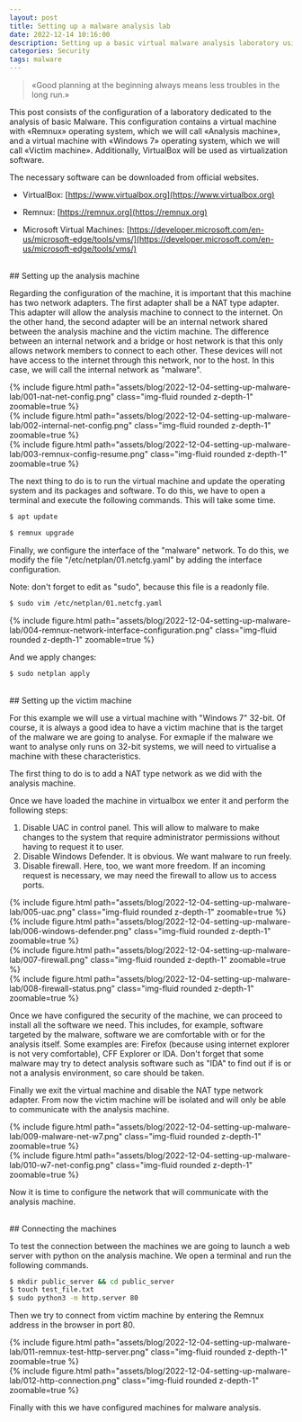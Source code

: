 ```yaml
---
layout: post
title: Setting up a malware analysis lab
date: 2022-12-14 10:16:00
description: Setting up a basic virtual malware analysis laboratory using VirtualBox, Remnux and Windows.
categories: Security
tags: malware
---
```


<blockquote>
«Good planning at the beginning always means less troubles in the long run.»
</blockquote>

This post consists of the configuration of a laboratory dedicated to the analysis of basic Malware. This configuration contains a virtual machine with «Remnux» operating system, which we will call «Analysis machine», and a virtual machine with «Windows 7» operating system, which we will call «Victim machine». Additionally, VirtualBox will be used as virtualization software.

The necessary software can be downloaded from official websites.


* VirtualBox: [https://www.virtualbox.org](https://www.virtualbox.org)

* Remnux: [https://remnux.org](https://remnux.org)

* Microsoft Virtual Machines: [https://developer.microsoft.com/en-us/microsoft-edge/tools/vms/](https://developer.microsoft.com/en-us/microsoft-edge/tools/vms/)



<br/>
## Setting up the analysis machine

Regarding the configuration of the machine, it is important that this machine has two network adapters. The first adapter shall be a NAT type adapter. This adapter will allow the analysis machine to connect to the internet. On the other hand, the second adapter will be an internal network shared between the analysis machine and the victim machine. The difference between an internal network and a bridge or host network is that this only allows network members to connect to each other. These devices will not have access to the internet through this network, nor to the host. In this case, we will call the internal network as "malware".

<div class="row mt-3">
    <div class="col-sm mt-3 mt-md-0">
        {% include figure.html path="assets/blog/2022-12-04-setting-up-malware-lab/001-nat-net-config.png" class="img-fluid rounded z-depth-1" zoomable=true %}
    </div>
    <div class="col-sm mt-3 mt-md-0">
        {% include figure.html path="assets/blog/2022-12-04-setting-up-malware-lab/002-internal-net-config.png" class="img-fluid rounded z-depth-1" zoomable=true %}
    </div>
</div>

<div class="row mt-3">
    <div class="col-sm mt-3 mt-md-0">
        {% include figure.html path="assets/blog/2022-12-04-setting-up-malware-lab/003-remnux-config-resume.png" class="img-fluid rounded z-depth-1" zoomable=true %}
    </div>
</div>

The next thing to do is to run the virtual machine and update the operating system and its packages and software. To do this, we have to open a terminal and execute the following commands. This will take some time.

```Bash
$ apt update
```

```Bash
$ remnux upgrade
```

Finally, we configure the interface of the "malware" network. To do this, we modify the file "/etc/netplan/01.netcfg.yaml" by adding the interface configuration. 

Note: don't forget to edit as "sudo", because this file is a readonly file.

```Bash
$ sudo vim /etc/netplan/01.netcfg.yaml
```

<div class="row mt-3">
    <div class="col-sm mt-3 mt-md-0">
        {% include figure.html path="assets/blog/2022-12-04-setting-up-malware-lab/004-remnux-network-interface-configuration.png" class="img-fluid rounded z-depth-1" zoomable=true %}
    </div>
</div>

And we apply changes:

```Bash
$ sudo netplan apply
```

<br/>
## Setting up the victim machine

For this example we will use a virtual machine with "Windows 7" 32-bit. Of course, it is always a good idea to have a victim machine that is the target of the malware we are going to analyse. For exmaple if the malware we want to analyse only runs on 32-bit systems, we will need to virtualise a machine with these characteristics.

The first thing to do is to add a NAT type network as we did with the analysis machine.

Once we have loaded the machine in virtualbox we enter it and perform the following steps:

1. Disable UAC in control panel. This will allow to malware to make changes to the system that require administrator permissions without having to request it to user.
2. Disable Windows Defender. It is obvious. We want malware to run freely.
3. Disable firewall. Here, too, we want more freedom. If an incoming request is necessary, we may need the firewall to allow us to access ports.

<div class="row mt-3">
    <div class="col-sm mt-3 mt-md-0">
        {% include figure.html path="assets/blog/2022-12-04-setting-up-malware-lab/005-uac.png" class="img-fluid rounded z-depth-1" zoomable=true %}
    </div>
    <div class="col-sm mt-3 mt-md-0">
        {% include figure.html path="assets/blog/2022-12-04-setting-up-malware-lab/006-windows-defender.png" class="img-fluid rounded z-depth-1" zoomable=true %}
    </div>
</div>
<div class="row mt-3">
    <div class="col-sm mt-3 mt-md-0">
        {% include figure.html path="assets/blog/2022-12-04-setting-up-malware-lab/007-firewall.png" class="img-fluid rounded z-depth-1" zoomable=true %}
    </div>
    <div class="col-sm mt-3 mt-md-0">
        {% include figure.html path="assets/blog/2022-12-04-setting-up-malware-lab/008-firewall-status.png" class="img-fluid rounded z-depth-1" zoomable=true %}
    </div>
</div>

Once we have configured the security of the machine, we can proceed to install all the software we need. This includes, for example, software targeted by the malware, software we are comfortable with or for the analysis itself. Some examples are: Firefox (because using internet explorer is not very comfortable), CFF Explorer or IDA. Don't forget that some malware may try to detect analysis software such as "IDA" to find out if is or not a analysis environment, so care should be taken.

Finally we exit the virtual machine and disable the NAT type network adapter. From now the victim machine will be isolated and will only be able to communicate with the analysis machine.

<div class="row mt-3">
    <div class="col-sm mt-3 mt-md-0">
        {% include figure.html path="assets/blog/2022-12-04-setting-up-malware-lab/009-malware-net-w7.png" class="img-fluid rounded z-depth-1" zoomable=true %}
    </div>
    <div class="col-sm mt-3 mt-md-0">
        {% include figure.html path="assets/blog/2022-12-04-setting-up-malware-lab/010-w7-net-config.png" class="img-fluid rounded z-depth-1" zoomable=true %}
    </div>
</div>

Now it is time to configure the network that will communicate with the analysis machine.


<br/>
## Connecting the machines

To test the connection between the machines we are going to launch a web server with python on the analysis machine. We open a terminal and run the following commands.

```Bash
$ mkdir public_server && cd public_server
$ touch test_file.txt
$ sudo python3 -m http.server 80
```

Then we try to connect from victim machine by entering the Remnux address in the browser in port 80.

<div class="row mt-3">
    <div class="col-sm mt-3 mt-md-0">
        {% include figure.html path="assets/blog/2022-12-04-setting-up-malware-lab/011-remnux-test-http-server.png" class="img-fluid rounded z-depth-1" zoomable=true %}
    </div>
    <div class="col-sm mt-3 mt-md-0">
        {% include figure.html path="assets/blog/2022-12-04-setting-up-malware-lab/012-http-connection.png" class="img-fluid rounded z-depth-1" zoomable=true %}
    </div>
</div>

Finally with this we have configured machines for malware analysis.